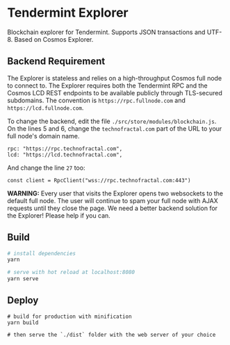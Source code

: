 # Tendermint Explorer

Blockchain explorer for Tendermint. Supports JSON transactions and UTF-8.
Based on Cosmos Explorer.

## Backend Requirement

The Explorer is stateless and relies on a high-throughput Cosmos full node to connect to. The Explorer requires both the Tendermint RPC and the Cosmos LCD REST endpoints to be available publicly through TLS-secured subdomains. The convention is `https://rpc.fullnode.com` and `https://lcd.fullnode.com`.

To change the backend, edit the file `./src/store/modules/blockchain.js`. On the lines 5 and 6, change the `technofractal.com` part of the URL to your full node's domain name. 

```
rpc: "https://rpc.technofractal.com",
lcd: "https://lcd.technofractal.com",
```

And change the line `27` too:

```
const client = RpcClient("wss://rpc.technofractal.com:443")
```

**WARNING:** Every user that visits the Explorer opens two websockets to the default full node. The user will continue to spam your full node with AJAX requests until they close the page. We need a better backend solution for the Explorer! Please help if you can.

## Build

```bash
# install dependencies
yarn

# serve with hot reload at localhost:8080
yarn serve
```

## Deploy

```
# build for production with minification
yarn build

# then serve the `./dist` folder with the web server of your choice
```

